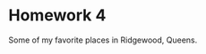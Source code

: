 Homework 4
======================================

Some of my favorite places in Ridgewood, Queens. 

